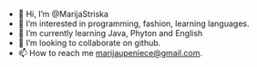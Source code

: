 - 👋 Hi, I’m @MarijaStriska
- 👀 I’m interested in programming, fashion, learning languages.
- 🌱 I’m currently learning Java, Phyton and English
- 💞️ I’m looking to collaborate on github.
- 📫 How to reach me marijaupeniece@gmail.com.


<!---
MarijaStriska/MarijaStriska is a ✨ special ✨ repository because its `README.md` (this file) appears on your GitHub profile.
You can click the Preview link to take a look at your changes.
--->
